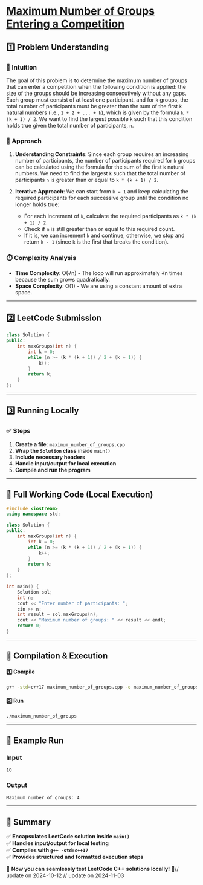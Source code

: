 # **[Maximum Number of Groups Entering a Competition](https://leetcode.com/problems/maximum-number-of-groups-entering-a-competition/description/)**  

## **1️⃣ Problem Understanding**  
### **📌 Intuition**  
The goal of this problem is to determine the maximum number of groups that can enter a competition when the following condition is applied: the size of the groups should be increasing consecutively without any gaps. Each group must consist of at least one participant, and for `k` groups, the total number of participants must be greater than the sum of the first `k` natural numbers (i.e., `1 + 2 + ... + k`), which is given by the formula `k * (k + 1) / 2`. We want to find the largest possible `k` such that this condition holds true given the total number of participants, `n`.

### **🚀 Approach**  
1. **Understanding Constraints**: Since each group requires an increasing number of participants, the number of participants required for `k` groups can be calculated using the formula for the sum of the first `k` natural numbers. We need to find the largest `k` such that the total number of participants `n` is greater than or equal to `k * (k + 1) / 2`.

2. **Iterative Approach**: We can start from `k = 1` and keep calculating the required participants for each successive group until the condition no longer holds true:
   - For each increment of `k`, calculate the required participants as `k * (k + 1) / 2`.
   - Check if `n` is still greater than or equal to this required count. 
   - If it is, we can increment `k` and continue, otherwise, we stop and return `k - 1` (since `k` is the first that breaks the condition).

### **⏱️ Complexity Analysis**  
- **Time Complexity**: O(√n) - The loop will run approximately √n times because the sum grows quadratically.
- **Space Complexity**: O(1) - We are using a constant amount of extra space.

---  

## **2️⃣ LeetCode Submission**  
```cpp
class Solution {
public:
    int maxGroups(int n) {
        int k = 0;
        while (n >= (k * (k + 1)) / 2 + (k + 1)) {
            k++;
        }
        return k;
    }
};
```  

---  

## **3️⃣ Running Locally**  
### **✅ Steps**  
1. **Create a file**: `maximum_number_of_groups.cpp`  
2. **Wrap the `Solution` class** inside `main()`  
3. **Include necessary headers**  
4. **Handle input/output for local execution**  
5. **Compile and run the program**  

---  

## **📝 Full Working Code (Local Execution)**  
```cpp
#include <iostream>
using namespace std;

class Solution {
public:
    int maxGroups(int n) {
        int k = 0;
        while (n >= (k * (k + 1)) / 2 + (k + 1)) {
            k++;
        }
        return k;
    }
};

int main() {
    Solution sol;
    int n;
    cout << "Enter number of participants: ";
    cin >> n;
    int result = sol.maxGroups(n);
    cout << "Maximum number of groups: " << result << endl;
    return 0;
}
```  

---  

## **🔧 Compilation & Execution**  
#### **1️⃣ Compile**  
```bash
g++ -std=c++17 maximum_number_of_groups.cpp -o maximum_number_of_groups
```  

#### **2️⃣ Run**  
```bash
./maximum_number_of_groups
```  

---  

## **🎯 Example Run**  
### **Input**  
```
10
```  
### **Output**  
```
Maximum number of groups: 4
```  

---  

## **📌 Summary**  
✅ **Encapsulates LeetCode solution inside `main()`**  
✅ **Handles input/output for local testing**  
✅ **Compiles with `g++ -std=c++17`**  
✅ **Provides structured and formatted execution steps**  

🚀 **Now you can seamlessly test LeetCode C++ solutions locally!** 🚀// update on 2024-10-12
// update on 2024-11-03
